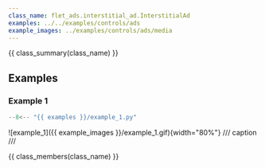 ```yaml
---
class_name: flet_ads.interstitial_ad.InterstitialAd
examples: ../../examples/controls/ads
example_images: ../examples/controls/ads/media
---
```


{{ class_summary(class_name) }}

## Examples

### Example 1

```python title="example_1.py"
--8<-- "{{ examples }}/example_1.py"
```

![example_1]({{ example_images }}/example_1.gif){width="80%"}
/// caption
///

{{ class_members(class_name) }}
